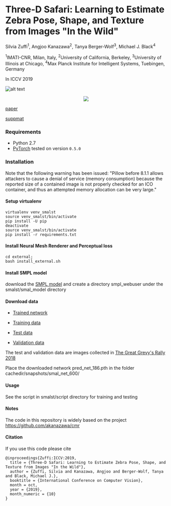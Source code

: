 # Three-D Safari: Learning to Estimate Zebra Pose, Shape, and Texture from Images "In the Wild"

Silvia Zuffi<sup>1</sup>, Angjoo Kanazawa<sup>2</sup>, Tanya Berger-Wolf<sup>3</sup>, Michael J. Black<sup>4</sup>

<sup>1</sup>IMATI-CNR, Milan, Italy, <sup>2</sup>University of California, Berkeley,
<sup>3</sup>University of Illinois at Chicago, <sup>4</sup>Max Planck Institute for Intelligent Systems, Tuebingen, Germany

In ICCV 2019

![alt text](https://github.com/silviazuffi/smalst/blob/master/docs/teaser4.jpg)

<p align="center">
  <img src="https://github.com/silviazuffi/smalst/blob/master/docs/zebra_video.gif">
</p>


[paper](https://ps.is.tuebingen.mpg.de/uploads_file/attachment/attachment/533/6034_after_pdfexpress.pdf)

[suppmat](https://ps.is.tuebingen.mpg.de/uploads_file/attachment/attachment/535/6034_supp.pdf)


### Requirements
- Python 2.7
- [PyTorch](https://pytorch.org/) tested on version `0.5.0`

### Installation

Note that the following warning has been issued:
"Pillow before 8.1.1 allows attackers to cause a denial of service (memory consumption) because the reported size of a contained image is not properly checked for an ICO container, and thus an attempted memory allocation can be very large."

#### Setup virtualenv
```
virtualenv venv_smalst
source venv_smalst/bin/activate
pip install -U pip
deactivate
source venv_smalst/bin/activate
pip install -r requirements.txt
```

#### Install Neural Mesh Renderer and Perceptual loss
```
cd external;
bash install_external.sh
```
#### Install SMPL model
download the [SMPL model](https://ps.is.tuebingen.mpg.de/code/smpl/) and create a directory smpl_webuser under the smalst/smal_model directory

#### Download data
- [Trained network](https://drive.google.com/a/berkeley.edu/file/d/1ZkKmqlbs3LlcGTrMK1j0ZVBpddg9b6Jf/view?usp=drivesdk)

- [Training data](https://drive.google.com/open?id=1yVy4--M4CNfE5x9wUr1QBmAXEcWb6PWF)

- [Test data](https://drive.google.com/a/berkeley.edu/file/d/1g5jZeA2ptAgdKVOAbZoVqsU-dNE-HD-e/view?usp=drivesdk)

- [Validation data](https://drive.google.com/a/berkeley.edu/file/d/1Ae0J83Y7Un1zBYFVd2za94d1KNnks8IL/view?usp=drivesdk)

The test and validation data are images collected in [The Great Grevy's Rally 2018](https://www.marwell.org.uk/media/other/cs_report_ggr_2018v.4.pdf)

Place the downloaded network pred_net_186.pth in the folder cachedir/snapshots/smal_net_600/


#### Usage

See the script in smalst/script directory for training and testing

#### Notes
The code in this repository is widely based on the project https://github.com/akanazawa/cmr

#### Citation

If you use this code please cite
```
@inproceedings{Zuffi:ICCV:2019,
  title = {Three-D Safari: Learning to Estimate Zebra Pose, Shape, and Texture from Images "In the Wild"},
  author = {Zuffi, Silvia and Kanazawa, Angjoo and Berger-Wolf, Tanya and Black, Michael J.},
  booktitle = {International Conference on Computer Vision},
  month = oct,
  year = {2019},
  month_numeric = {10}
}
```



